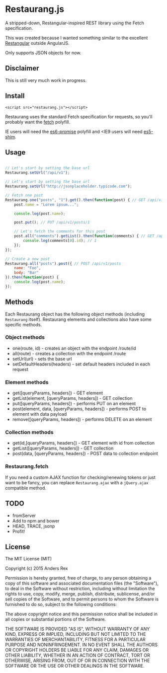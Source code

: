 # Restaurang.js

A stripped-down, Restangular-inspired REST library using the Fetch specification.

This was created because I wanted something similar to the excellent [Restangular](https://github.com/mgonto/restangular) outside AngularJS.

Only supports JSON objects for now.

## Disclaimer

This is still very much work in progress.

## Install

`<script src="restaurang.js"></script>`

Restaurang uses the standard Fetch specification for requests, so you'll probably want the [fetch](https://github.com/github/fetch) polyfill.

IE users will need the [es6-promise](https://github.com/jakearchibald/es6-promise) polyfill and <IE9 users will need [es5-shim](https://github.com/es-shims/es5-shim).


## Usage

````javascript

// Let's start by setting the base url
Restaurang.setUrl("/api/v1");

// Let's start by setting the base url
Restaurang.setUrl("http://jsonplaceholder.typicode.com");

// Fetch one post
Restaurang.one("posts", "1").get().then(function(post) { // GET /api/v1/posts/1
    post.name = "Lorem ipsum...";

    console.log(post.name);

    post.put(); // PUT /api/v1/posts/1

    // Let's fetch the comments for this post
    post.all("comments").getList().then(function(comments) { // GET /api/v1/posts/1/comments, expects an array
        console.log(comments[0].id); // 1
    });
});

// Create a new post
Restaurang.all("posts").post({ // POST /api/v1/posts
    name: "Foo",
    body: "Bar"
}).then(function(post) {
    console.log(post.name);
});
````

## Methods

Each Restaurang object has the following object methods (including `Restaurang` itself). Restaurang elements and collections also have some specific methods.

### Object methods

* one(route, id) - creates an object with the endpoint /route/id
* all(route) - creates a collection with the endpoint /route
* setUrl(url) - sets the base url
* setDefaultHeaders(headers) - set default headers included in each request

### Element methods

* get([queryParams, headers]) - GET element
* getList(element, [queryParams, headers]) - GET collection
* put([queryParams, headers]) - performs PUT on an element
* post(element, data, [queryParams, headers]) - performs POST to element with data payload
* remove([queryParams, headers]) - performs DELETE on an element

### Collection methods

* get(id,[queryParams, headers]) - GET element with id from collection
* getList([queryParams, headers]) - GET collection
* post(data, [queryParams, headers]) - POST data to collection endpoint

### Restaurang.fetch

If you need a custom AJAX function for checking/renewing tokens or just want to be fancy, you can replace `Restaurang.ajax` with a `jQuery.ajax` compatible method.

## TODO

* fromServer
* Add to npm and bower
* HEAD, TRACE, jsonp
* Profit!

## License

The MIT License (MIT)

Copyright (c) 2015 Anders Rex

Permission is hereby granted, free of charge, to any person obtaining a copy of this software and associated documentation files (the "Software"), to deal in the Software without restriction, including without limitation the rights to use, copy, modify, merge, publish, distribute, sublicense, and/or sell copies of the Software, and to permit persons to whom the Software is furnished to do so, subject to the following conditions:

The above copyright notice and this permission notice shall be included in all copies or substantial portions of the Software.

THE SOFTWARE IS PROVIDED "AS IS", WITHOUT WARRANTY OF ANY KIND, EXPRESS OR IMPLIED, INCLUDING BUT NOT LIMITED TO THE WARRANTIES OF MERCHANTABILITY, FITNESS FOR A PARTICULAR PURPOSE AND NONINFRINGEMENT. IN NO EVENT SHALL THE AUTHORS OR COPYRIGHT HOLDERS BE LIABLE FOR ANY CLAIM, DAMAGES OR OTHER LIABILITY, WHETHER IN AN ACTION OF CONTRACT, TORT OR OTHERWISE, ARISING FROM, OUT OF OR IN CONNECTION WITH THE SOFTWARE OR THE USE OR OTHER DEALINGS IN THE SOFTWARE.